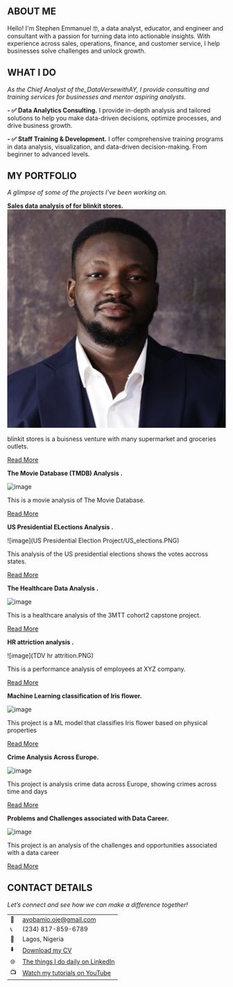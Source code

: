 <!--Section 1: Introduce your self-->

## ABOUT ME

Hello! I'm Stephen Emmanuel 🤓, a data analyst, educator, and engineer and consultant with a passion for turning data into actionable insights. With experience across sales, operations, finance, and customer service, I help businesses solve challenges and unlock growth.


<!--Mention your top/relevant skills here - core and soft skills-->
## WHAT I DO

*As the Chief Analyst of the_DataVersewithAY, I provide consulting and training services for businesses and mentor aspiring analysts.*

**- ✅ Data Analytics Consulting.**
I provide in-depth analysis and tailored solutions to help you make data-driven decisions, optimize processes, and drive business growth. 

**- ✅ Staff Training & Development.**
I offer comprehensive training programs in data analysis, visualization, and data-driven decision-making. From beginner to advanced levels. 


<!--Section 2: List 3-4 key projects-->
## MY PORTFOLIO 

*A glimpse of some of the projects I've been working on.*

**Sales data analysis of for blinkit stores.**
![image](passport.jpeg)

blinkit stores is a buisness venture with many supermarket and groceries outlets.


[Read More](https://www.linkdin.com/pulse/predictive-modeling-hypothesis-testing-using-titanic-dataset-anietie/)

**The Movie Database (TMDB) Analysis .**

![image](tmdb_movies.jpg)

This is a movie analysis of The Movie Database. 

[Read More](https://github.com/AyobamiOOje/TMDB_movie.analysis/blob/main/README.md)

**US Presidential ELections Analysis .**

![image](US Presidential Election Project/US_elections.PNG)

This analysis of the US presidential elections shows the votes accross states. 

[Read More](https://www.linkdin.com/pulse/predictive-modeling-hypothesis-testing-using-titanic-de/)

**The Healthcare Data Analysis .**

![image](Best-Hospital-pics.jpg)

This is a healthcare analysis of the 3MTT cohort2 capstone project. 

[Read More](https://github.com/AyobamiOOje/health_care_analysis-3MTT-C2-/tree/main)

**HR attriction analysis .**

![image](TDV hr attrition.PNG)

This is a performance analysis of employees at XYZ company. 

[Read More](https://www.linkdin.com/pulse/predictive-modeling-hypothesis-testing-using-titanic-dataset-anietie/)

**Machine Learning classification of Iris flower.**

![image](Iris-Flower.jpg)

This project is a ML model that classifies Iris flower based on physical properties

[Read More](https://www.linkdin.com/pulse/predictive-modeling-hypothesis-testing-using-titanic-de/)

**Crime Analysis Across Europe.**

![image](Crime-db.PNG)

This project is analysis crime data across Europe, showing crimes across time and days

[Read More](https://github.com/AyobamiOOje/Crime_data-Analysis)

**Problems and Challenges associated with Data Career.**

![image](DNHC.PNG)

This project is an analysis of the challenges and opportunities associated with a data career

[Read More](https://github.com/AyobamiOOje/Data_career-Analysis)

## CONTACT DETAILS

*Let’s connect and see how we can make a difference together!*
<table>
  <tbody>
    <tr>
      <td>📧</td>
      <td><a href="mailto:ayobamio.oje@gmail.com">ayobamio.oje@gmail.com</a></td>
    </tr>
    <tr>
      <td>📞</td>
      <td>(234) 817-859-6789</td>
    </tr>
    <tr>
      <td>📍</td>
      <td>Lagos, Nigeria</td>
    </tr>
    <tr>
      <td>⬇️</td>
      <td><a href="https://docs.google.com/document/d/11TlgPj6O1fFqwOL-RT4iGzke9IuW5E5vbqANcoVG9Ig/edit?usp=sharing">Download my CV</a></td>
    </tr>
    <tr>
      <td>🌐</td>
      <td><a href="https://linkedin.com/in/ayobami-oje">The things I do daily on LinkedIn</a></td>
    </tr>
    <tr>
      <td>📺</td>
      <td><a href="https://www.youtube.com/@theDataVersewithAY">Watch my tutorials on YouTube</a></td>
    </tr>
  </tbody>
</table>
